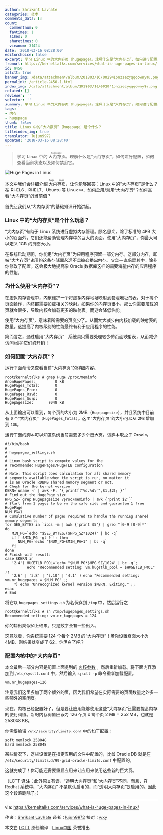 ```yaml
---
author: Shrikant Lavhate
categories: 技术
comments_data: []
count:
  commentnum: 0
  favtimes: 1
  likes: 0
  sharetimes: 0
  viewnum: 31424
date: '2018-03-16 08:28:00'
editorchoice: false
excerpt: 学习 Linux 中的大内存页（hugepage）。理解什么是“大内存页”，如何进行配置，如何查看当前状态以及如何禁用它。
fromurl: https://kerneltalks.com/services/what-is-huge-pages-in-linux/
id: 9450
islctt: true
banner_img: /data/attachment/album/201803/16/002941pnzzezyqqqowny8u.png
permalink: /article-9450-1.html
index_img: /data/attachment/album/201803/16/002941pnzzezyqqqowny8u.png.thumb.jpg
related: []
reviewer: ''
selector: ''
summary: 学习 Linux 中的大内存页（hugepage）。理解什么是“大内存页”，如何进行配置，如何查看当前状态以及如何禁用它。
tags:
- 内存
- hugepage
thumb: false
title: Linux 中的“大内存页”（hugepage）是个什么？
titleindex_img: true
translator: lujun9972
updated: '2018-03-16 08:28:00'
---
```



> 
> 学习 Linux 中的<ruby> 大内存页 <rt>  hugepage </rt></ruby>。理解什么是“大内存页”，如何进行配置，如何查看当前状态以及如何禁用它。
> 
> 
> 


![Huge Pages in Linux](/data/attachment/album/201803/16/002941pnzzezyqqqowny8u.png)


本文中我们会详细介绍<ruby> 大内存页 <rt>  huge page </rt></ruby>，让你能够回答：Linux 中的“大内存页”是什么？在 RHEL6、RHEL7、Ubuntu 等 Linux 中，如何启用/禁用“大内存页”？如何查看“大内存页”的当前值？


首先让我们从“大内存页”的基础知识开始讲起。


### Linux 中的“大内存页”是个什么玩意？


“大内存页”有助于 Linux 系统进行虚拟内存管理。顾名思义，除了标准的 4KB 大小的页面外，它们还能帮助管理内存中的巨大的页面。使用“大内存页”，你最大可以定义 1GB 的页面大小。


在系统启动期间，你能用“大内存页”为应用程序预留一部分内存。这部分内存，即被“大内存页”占用的这些存储器永远不会被交换出内存。它会一直保留其中，除非你修改了配置。这会极大地提高像 Oracle 数据库这样的需要海量内存的应用程序的性能。


### 为什么使用“大内存页”？


在虚拟内存管理中，内核维护一个将虚拟内存地址映射到物理地址的表，对于每个页面操作，内核都需要加载相关的映射。如果你的内存页很小，那么你需要加载的页就会很多，导致内核会加载更多的映射表。而这会降低性能。


使用“大内存页”，意味着所需要的页变少了。从而大大减少由内核加载的映射表的数量。这提高了内核级别的性能最终有利于应用程序的性能。


简而言之，通过启用“大内存页”，系统具只需要处理较少的页面映射表，从而减少访问/维护它们的开销！


### 如何配置“大内存页”？


运行下面命令来查看当前“大内存页”的详细内容。



```
root@kerneltalks # grep Huge /proc/meminfo
AnonHugePages:         0 kB
HugePages_Total:       0
HugePages_Free:        0
HugePages_Rsvd:        0
HugePages_Surp:        0
Hugepagesize:       2048 kB

```

从上面输出可以看到，每个页的大小为 2MB（`Hugepagesize`），并且系统中目前有 `0` 个“大内存页”（`HugePages_Total`）。这里“大内存页”的大小可以从 `2MB` 增加到 `1GB`。


运行下面的脚本可以知道系统当前需要多少个巨大页。该脚本取之于 Oracle。



```
#!/bin/bash
#
# hugepages_settings.sh
#
# Linux bash script to compute values for the
# recommended HugePages/HugeTLB configuration
#
# Note: This script does calculation for all shared memory
# segments available when the script is run, no matter it
# is an Oracle RDBMS shared memory segment or not.
# Check for the kernel version
KERN=`uname -r | awk -F. '{ printf("%d.%d\n",$1,$2); }'`
# Find out the HugePage size
HPG_SZ=`grep Hugepagesize /proc/meminfo | awk {'print $2'}`
# Start from 1 pages to be on the safe side and guarantee 1 free HugePage
NUM_PG=1
# Cumulative number of pages required to handle the running shared memory segments
for SEG_BYTES in `ipcs -m | awk {'print $5'} | grep "[0-9][0-9]*"`
do
   MIN_PG=`echo "$SEG_BYTES/($HPG_SZ*1024)" | bc -q`
   if [ $MIN_PG -gt 0 ]; then
      NUM_PG=`echo "$NUM_PG+$MIN_PG+1" | bc -q`
   fi
done
# Finish with results
case $KERN in
   '2.4') HUGETLB_POOL=`echo "$NUM_PG*$HPG_SZ/1024" | bc -q`;
          echo "Recommended setting: vm.hugetlb_pool = $HUGETLB_POOL" ;;
   '2.6' | '3.8' | '3.10' | '4.1' ) echo "Recommended setting: vm.nr_hugepages = $NUM_PG" ;;
    *) echo "Unrecognized kernel version $KERN. Exiting." ;;
esac
# End

```

将它以 `hugepages_settings.sh` 为名保存到 `/tmp` 中，然后运行之：



```
root@kerneltalks # sh /tmp/hugepages_settings.sh
Recommended setting: vm.nr_hugepages = 124

```

你的输出类似如上结果，只是数字会有一些出入。


这意味着，你系统需要 124 个每个 2MB 的“大内存页”！若你设置页面大小为 4MB，则结果就变成了 62。你明白了吧？


### 配置内核中的“大内存页”


本文最后一部分内容是配置上面提到的 [内核参数](https://kerneltalks.com/linux/how-to-tune-kernel-parameters-in-linux/)  ，然后重新加载。将下面内容添加到 `/etc/sysctl.conf` 中，然后输入 `sysctl -p` 命令重新加载配置。



```
vm.nr_hugepages=126

```

注意我们这里多加了两个额外的页，因为我们希望在实际需要的页面数量之外多一些额外的空闲页。


现在，内核已经配置好了，但是要让应用能够使用这些“大内存页”还需要提高内存的使用阀值。新的内存阀值应该为 126 个页 x 每个页 2 MB = 252 MB，也就是 258048 KB。


你需要编辑 `/etc/security/limits.conf` 中的如下配置：



```
soft memlock 258048
hard memlock 258048

```

某些情况下，这些设置是在指定应用的文件中配置的，比如 Oracle DB 就是在 `/etc/security/limits.d/99-grid-oracle-limits.conf` 中配置的。


这就完成了！你可能还需要重启应用来让应用来使用这些新的巨大页。


（LCTT 译注：此外原文有误，“透明大内存页”和“大内存页”不同，而且，在 Redhat 系统中，“大内存页” 不是默认启用的，而“透明大内存页”是启用的。因此这个段落删除了。）




---


via: <https://kerneltalks.com/services/what-is-huge-pages-in-linux/>


作者：[Shrikant Lavhate](https://kerneltalks.com) 译者：[lujun9972](https://github.com/lujun9972) 校对：[wxy](https://github.com/wxy)


本文由 [LCTT](https://github.com/LCTT/TranslateProject) 原创编译，[Linux中国](https://linux.cn/) 荣誉推出